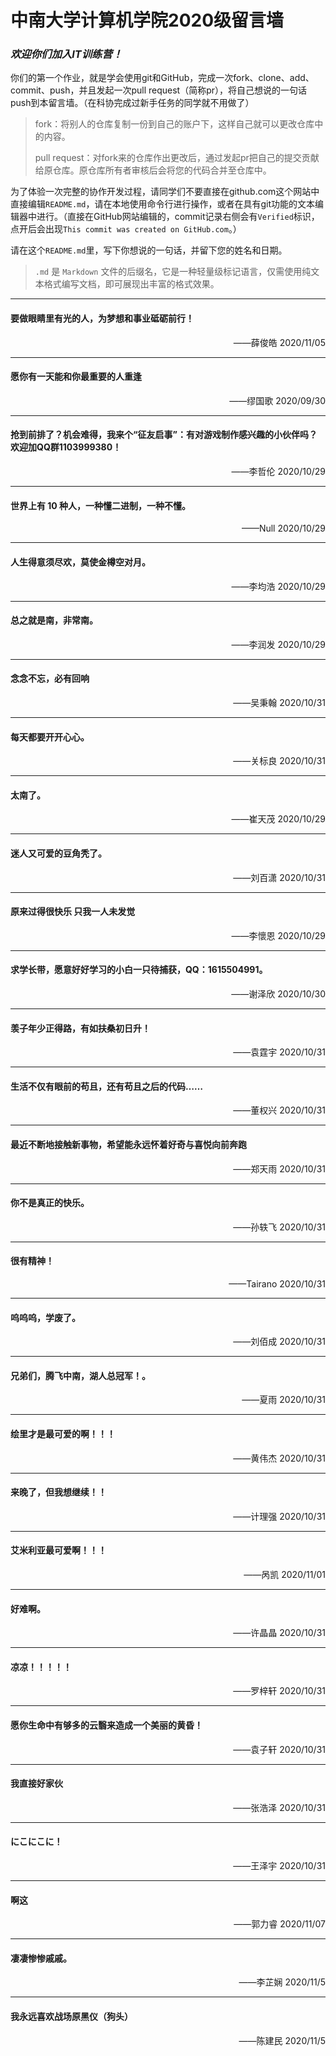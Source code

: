 # 中南大学计算机学院2020级留言墙

### *欢迎你们加入IT训练营！*

你们的第一个作业，就是学会使用git和GitHub，完成一次fork、clone、add、commit、push，并且发起一次pull request（简称pr），将自己想说的一句话push到本留言墙。（在科协完成过新手任务的同学就不用做了）

> fork：将别人的仓库复制一份到自己的账户下，这样自己就可以更改仓库中的内容。
>
> pull request：对fork来的仓库作出更改后，通过发起pr把自己的提交贡献给原仓库。原仓库所有者审核后会将您的代码合并至仓库中。

为了体验一次完整的协作开发过程，请同学们不要直接在github.com这个网站中直接编辑`README.md`，请在本地使用命令行进行操作，或者在具有git功能的文本编辑器中进行。（直接在GitHub网站编辑的，commit记录右侧会有`Verified`标识，点开后会出现`This commit was created on GitHub.com`。）

请在这个`README.md`里，写下你想说的一句话，并留下您的姓名和日期。

> `.md` 是 `Markdown` 文件的后缀名，它是一种轻量级标记语言，仅需使用纯文本格式编写文档，即可展现出丰富的格式效果。

----------

#### 要做眼睛里有光的人，为梦想和事业砥砺前行！

<p align=right>——薛俊皓  2020/11/05</p>

----------

#### 愿你有一天能和你最重要的人重逢

<p align=right>——缪国歌  2020/09/30</p>

----------

#### 抢到前排了？机会难得，我来个“征友启事”：有对游戏制作感兴趣的小伙伴吗？欢迎加QQ群1103999380！

<p align=right>——李哲伦  2020/10/29</p>

----------

#### 世界上有 10 种人，一种懂二进制，一种不懂。

<p align=right>——Null  2020/10/29</p>

----------

#### 人生得意须尽欢，莫使金樽空对月。

<p align=right>——李均浩  2020/10/29</p>

----------

#### 总之就是南，非常南。

<p align=right>——李润发  2020/10/29</p>

----------
#### 念念不忘，必有回响


<p align=right>——吴秉翰  2020/10/31</p>

----------

#### 每天都要开开心心。

<p align=right>——关标良  2020/10/31</p>

----------

#### 太南了。

<p align=right>——崔天茂  2020/10/29</p>

----------

#### 迷人又可爱的豆角秃了。

<p align=right>——刘百潇  2020/10/31</p>

----------

#### 原来过得很快乐 只我一人未发觉

<p align=right>——李懷恩  2020/10/29</p>

----------

#### 求学长带，愿意好好学习的小白一只待捕获，QQ：1615504991。

<p align=right>——谢泽欣  2020/10/30</p>

----------

#### 羡子年少正得路，有如扶桑初日升！

<p align=right>——袁霆宇  2020/10/31</p>

----------

#### 生活不仅有眼前的苟且，还有苟且之后的代码……

<p align=right>——董权兴  2020/10/31</p>

----------


#### 最近不断地接触新事物，希望能永远怀着好奇与喜悦向前奔跑

<p align=right>——郑天雨  2020/10/31</p>

----------

#### 你不是真正的快乐。

<p align=right>——孙轶飞  2020/10/31</p>

----------


#### 很有精神！

<p align=right>——Tairano  2020/10/31</p>

----------


#### 呜呜呜，学废了。

<p align=right>——刘佰成  2020/10/31</p>

----------





#### 兄弟们，腾飞中南，湖人总冠军！。

<p align=right>——夏雨 2020/10/31</p>

----------


#### 绘里才是最可爱的啊！！！

<p align=right>——黄伟杰  2020/10/31</p>

----------

#### 来晚了，但我想继续！！

<p align=right>——计理强 2020/10/31</p>

----------


#### **艾米利亚**最**可爱**啊！！！

<p align=right>——呙凯 2020/11/01</p>

----------


#### 好难啊。

<p align=right>——许晶晶  2020/10/31</p>

----------



#### 凉凉！！！！！

<p align=right>——罗梓轩  2020/10/31</p>

----------

#### 愿你生命中有够多的云翳来造成一个美丽的黄昏！

<p align=right>——袁子轩  2020/10/31</p>

---------

#### 我直接好家伙

<p align=right>——张浩泽  2020/10/31</p>

----------


#### にこにこに！

<p align=right>——王泽宇  2020/10/31</p>

----------

#### 啊这

<p align=right>——郭力睿 2020/11/07</p>

----------

#### 凄凄惨惨戚戚。

<p align=right>——李芷娴  2020/11/5</p>

----------

#### 我永远喜欢战场原黑仪（狗头）

<p align=right>——陈建民 2020/11/5</p>






